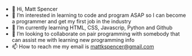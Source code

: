 - 👋 Hi, Matt Spencer
- 👀 I’m interested in learning to code and program ASAP so I can become a programmer and get my first job in the industry
- 🌱 I’m currently learning HTML, CSS, Javascrip, Python and Github
- 💞️ I’m looking to collaborate on pair programming with somebody that can assist me with learning new programming info
- 📫 How to reach me my email is mattkspencer@gmail.com

<!---
splatticus-maximus/splatticus-maximus is a ✨ special ✨ repository because its `README.md` (this file) appears on your GitHub profile.
You can click the Preview link to take a look at your changes.
--->
